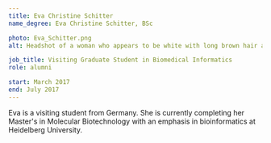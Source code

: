 ```yaml
---
title: Eva Christine Schitter
name_degree: Eva Christine Schitter, BSc

photo: Eva_Schitter.png
alt: Headshot of a woman who appears to be white with long brown hair and an open bright smile, wearing a blue dress shirt with a white collar and a pearl necklace, in front of a white background.

job_title: Visiting Graduate Student in Biomedical Informatics
role: alumni

start: March 2017
end: July 2017
---
```

Eva is a visiting student from Germany. She is currently completing her Master's in Molecular Biotechnology with an emphasis in bioinformatics at Heidelberg University.
